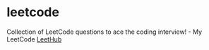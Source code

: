 # leetcode
Collection of LeetCode questions to ace the coding interview! - My LeetCode [LeetHub](https://leetcode.com/sharshekeev13/)
